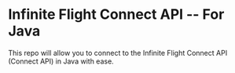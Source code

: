 # Infinite Flight Connect API -- For Java
This repo will allow you to connect to the Infinite Flight Connect API (Connect API) in Java with ease.

